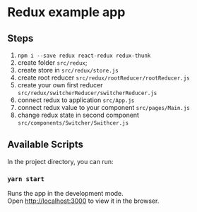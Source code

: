 # Redux example app

## Steps 

1. `npm i --save redux react-redux redux-thunk` 
2. create folder `src/redux`;
3. create store in `src/redux/store.js`
4. create root reducer `src/redux/rootReducer/rootReducer.js`
5. create your own first reducer `src/redux/switcherReducer/switcherReducer.js`
6. connect redux to application `src/App.js`
7. connect redux value to your component `src/pages/Main.js`
8. change redux state in second component `src/components/Switcher/Swithcer.js`

## Available Scripts

In the project directory, you can run:

### `yarn start`

Runs the app in the development mode.\
Open [http://localhost:3000](http://localhost:3000) to view it in the browser.
